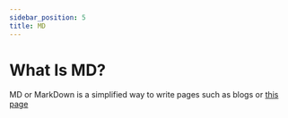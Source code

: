 ```yaml
---
sidebar_position: 5
title: MD
---
```


# What Is MD?

MD or MarkDown is a simplified way to write pages such as blogs or [this page](https://github.com/altie122-youtube/code122/blob/main/docs/md.md)
